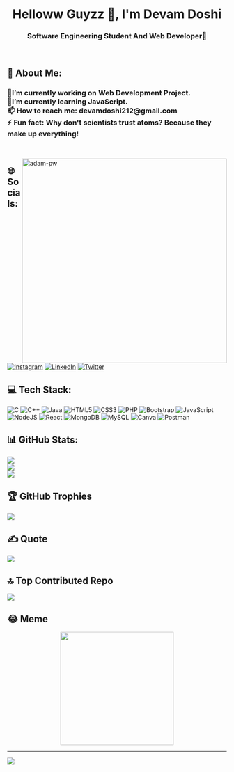 <h1 align="center">Helloww Guyzz 👋, I'm Devam Doshi</h1>
<h3 align="center">Software Engineering Student And Web Developer🚀</h3>

<br>

<h2>💫 About Me:</h2>
<h3>
🔭I’m currently working on Web Development Project.
<br>
🌱I’m currently learning JavaScript.
<br>
📫 How to reach me: devamdoshi212@gmail.com
<br>
⚡ Fun fact: Why don't scientists trust atoms? Because they make up everything!
</h3>
<br>

<p><img align="right" src="https://github.com/Adam-pw/Adam-pw/blob/main/animation_500_kxa883sd.gif" height="470px" alt="adam-pw" /></p>



## 🌐 Socials:
[![Instagram](https://img.shields.io/badge/Instagram-%23E4405F.svg?logo=Instagram&logoColor=white)](https://instagram.com/devam_doshi212) [![LinkedIn](https://img.shields.io/badge/LinkedIn-%230077B5.svg?logo=linkedin&logoColor=white)](https://linkedin.com/in/devamdoshi212) [![Twitter](https://img.shields.io/badge/Twitter-%231DA1F2.svg?logo=Twitter&logoColor=white)](https://twitter.com/devam_doshi212) 

## 💻 Tech Stack:
![C](https://img.shields.io/badge/c-%2300599C.svg?style=for-the-badge&logo=c&logoColor=white) ![C++](https://img.shields.io/badge/c++-%2300599C.svg?style=for-the-badge&logo=c%2B%2B&logoColor=white) ![Java](https://img.shields.io/badge/java-%23ED8B00.svg?style=for-the-badge&logo=java&logoColor=white) ![HTML5](https://img.shields.io/badge/html5-%23E34F26.svg?style=for-the-badge&logo=html5&logoColor=white) ![CSS3](https://img.shields.io/badge/css3-%231572B6.svg?style=for-the-badge&logo=css3&logoColor=white) ![PHP](https://img.shields.io/badge/php-%23777BB4.svg?style=for-the-badge&logo=php&logoColor=white) ![Bootstrap](https://img.shields.io/badge/bootstrap-%23563D7C.svg?style=for-the-badge&logo=bootstrap&logoColor=white) ![JavaScript](https://img.shields.io/badge/javascript-%23323330.svg?style=for-the-badge&logo=javascript&logoColor=%23F7DF1E) ![NodeJS](https://img.shields.io/badge/node.js-6DA55F?style=for-the-badge&logo=node.js&logoColor=white) ![React](https://img.shields.io/badge/react-%2320232a.svg?style=for-the-badge&logo=react&logoColor=%2361DAFB) ![MongoDB](https://img.shields.io/badge/MongoDB-%234ea94b.svg?style=for-the-badge&logo=mongodb&logoColor=white) ![MySQL](https://img.shields.io/badge/mysql-%2300f.svg?style=for-the-badge&logo=mysql&logoColor=white) ![Canva](https://img.shields.io/badge/Canva-%2300C4CC.svg?style=for-the-badge&logo=Canva&logoColor=white) ![Postman](https://img.shields.io/badge/Postman-FF6C37?style=for-the-badge&logo=postman&logoColor=white)
## 📊 GitHub Stats:
![](https://github-readme-stats.vercel.app/api?username=devamdoshi212&theme=merko&hide_border=false&include_all_commits=false&count_private=false)<br/>
![](https://github-readme-streak-stats.herokuapp.com/?user=devamdoshi212&theme=merko&hide_border=false)<br/>
![](https://github-readme-stats.vercel.app/api/top-langs/?username=devamdoshi212&theme=merko&hide_border=false&include_all_commits=false&count_private=false&layout=compact)

## 🏆 GitHub Trophies
![](https://github-profile-trophy.vercel.app/?username=devamdoshi212&theme=tokyonight&no-frame=false&no-bg=true&margin-w=4)


## ✍️ Quote
![](https://quotes-github-readme.vercel.app/api?type=horizontal&theme=merko)

## 🔝 Top Contributed Repo
![](https://github-contributor-stats.vercel.app/api?username=devamdoshi212&limit=5&theme=tokyonight&combine_all_yearly_contributions=true)

## 😂 Meme
<p align="center">
<img src="https://camo.githubusercontent.com/d809aad38fc10dac3806149506748f6c116f4602e9df8e0e93de1819b4d901ae/68747470733a2f2f6d656d65722d7472696e69622e76657263656c2e6170702f" width="260px"/>


---
[![](https://visitcount.itsvg.in/api?id=devamdoshi212&icon=7&color=9)](https://visitcount.itsvg.in)

<!-- Proudly created with GPRM ( https://gprm.itsvg.in ) -->

